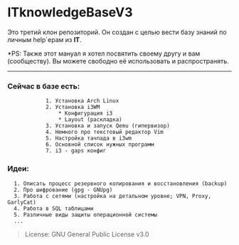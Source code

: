 # ITknowledgeBaseV3

Это третий клон репозиторий. Он создан с целью вести базу знаний по личным help`ерам из **IT**. 

*PS: Также этот мануал я хотел посвятить своему другу и вам (сообществу). Вы можете свободно её использовать и распространять. 

-----


###         Сейчас в базе есть:
                1. Установка Arch Linux
                2. Установка i3WM          
                    * Конфигурация i3
                    * Layout (раскладка)
                3. Установка и запуск Qemu (гипервизор)
                4. Немного про текстовый редактор Vim
                5. Настройка тачпада в i3wm
                6. Основной список нужных программ
                7. i3 - gaps конфиг
                        
                        
                        
### Идеи: 
      1. Описать процесс резервного копирования и восстановления (backup) 
      2. Про шифрование (gpg - GNUpg)
      3. Работа с сетями (настройка на детальном уровне; VPN, Proxy, GarlyCat)
      4. Работа в SQL таблицами
      5. Различные виды защиты операционной системы
      ...
             
>  License: GNU General Public License v3.0
                                  


